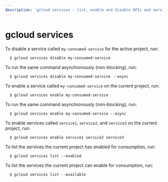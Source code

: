 ```yaml
---
description: 'gcloud services - list, enable and disable APIs and services'
---
```


# gcloud services

To disable a service called `my-consumed-service` for the active project, run:

```text
  $ gcloud services disable my-consumed-service
```

To run the same command asynchronously \(non-blocking\), run:

```text
  $ gcloud services disable my-consumed-service --async
```

To enable a service called `my-consumed-service` on the current project, run:

```text
  $ gcloud services enable my-consumed-service
```

To run the same command asynchronously \(non-blocking\), run:

```text
  $ gcloud services enable my-consumed-service --async
```

To enable services called `service1`, `service2`, and `service3` on the current project, run:

```text
  $ gcloud services enable service1 service2 service3
```

To list the services the current project has enabled for consumption, run:

```text
  $ gcloud services list --enabled
```

To list the services the current project can enable for consumption, run:

```text
  $ gcloud services list --available
```

